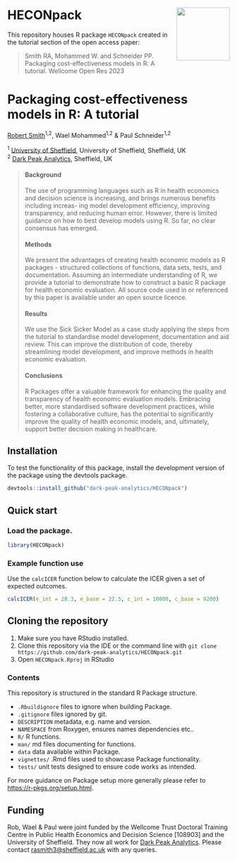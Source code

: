 # HECONpack <img src="https://user-images.githubusercontent.com/41961614/231161592-ef708d04-cc3f-4bec-95a4-70d0635c166c.png" align="right" width="120" />

This repository houses R package `HECONpack` created in the tutorial section of the open access paper:

> Smith RA, Mohammed W. and Schneider PP. Packaging cost-effectiveness models in R: A tutorial. Wellcome Open Res 2023


# **Packaging cost-effectiveness models in R: A tutorial**

[Robert Smith](https://www.linkedin.com/in/robert-smith-53b28438)<sup>1,2</sup>, Wael Mohammed<sup>1,2</sup> & Paul Schneider<sup>1,2</sup>

<sup>1</sup> [University of Sheffield](https://www.sheffield.ac.uk/scharr), University of Sheffield, Sheffield, UK   
<sup>2</sup> [Dark Peak Analytics](https://darkpeakanalytics.com/), Sheffield, UK

>#### **Background**
>
>The use of programming languages such as R in health economics and decision science is increasing, and brings numerous benefits including increas- ing model development efficiency, improving transparency, and reducing human error. However, there is limited guidance on how to best develop models using R. So far, no clear consensus has emerged.
>
>#### **Methods**
>
>We present the advantages of creating health economic models as R packages - structured collections of functions, data sets, tests, and documentation. Assuming an intermediate understanding of R, we provide a tutorial to demonstrate how to construct a basic R package for health economic evaluation. All source code used in or referenced by this paper is available under an open source licence.
>
>#### **Results**
>
>We use the Sick Sicker Model as a case study applying the steps from the tutorial to standardise model development, documentation and aid review. This can improve the distribution of code, thereby streamlining model development, and improve methods in health economic evaluation.
>
>#### **Conclusions**
>
>R Packages offer a valuable framework for enhancing the quality and transparency of health economic evaluation models. Embracing better, more standardised software development practices, while fostering a collaborative culture, has the potential to significantly improve the quality of health economic models, and, ultimately, support better decision making in healthcare.

## Installation

To test the functionality of this package, install the development version of the package using the devtools package.

``` r
devtools::install_github("dark-peak-analytics/HECONpack")
```

## Quick start

### Load the package.

``` r
library(HECONpack)
```

### Example function use

Use the `calcICER` function below to calculate the ICER given a set of expected outcomes.

``` r
calcICER(e_int = 28.3, e_base = 22.5, c_int = 10000, c_base = 9200)
```

## Cloning the repository

1. Make sure you have RStudio installed.
2. Clone this repository via the IDE or the command line with `git clone https://github.com/dark-peak-analytics/HECONpack.git`
3. Open `HECONpack.Rproj` in RStudio

### Contents

This repository is structured in the standard R Package structure.

- `.Rbuildignore` files to ignore when building Package.
- `.gitignore` files ignored by git.
- `DESCRIPTION` metadata, e.g. name and version.
- `NAMESPACE` from Roxygen, ensures names dependencies etc..
- `R/` R functions.
- `man/` md files documenting for functions.
- `data` data available within Package.
- `vignettes/` .Rmd files used to showcase Package functionality.
- `tests/` unit tests designed to ensure code works as intended.

For more guidance on Package setup more generally please refer to <https://r-pkgs.org/setup.html>.

## Funding
Rob, Wael & Paul were joint funded by the Wellcome Trust Doctoral Training Centre in Public Health Economics and Decision Science [108903] and the University of Sheffield. They now all work for [Dark Peak Analytics](https://www.darkpeakanalytics.com). Please contact <rasmith3@sheffield.ac.uk> with any queries.
